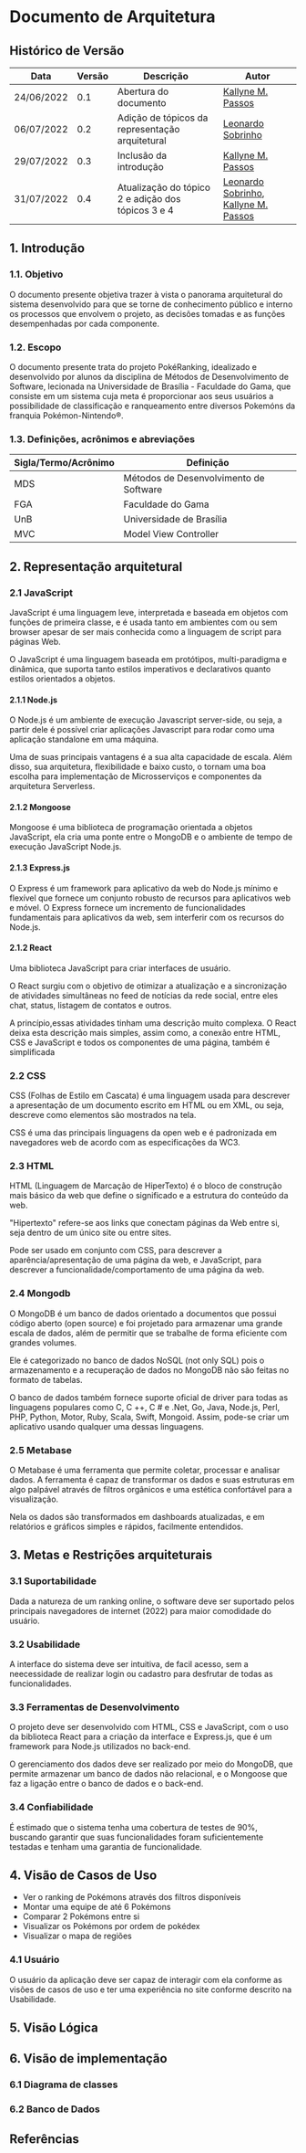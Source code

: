 # Documento de Arquitetura

## Histórico de Versão
| Data        |Versão   | Descrição        | Autor                                                    |
|-------------|---------|------------------|----------------------------------------------------------|
| 24/06/2022  | 0.1     | Abertura do documento  |[Kallyne M. Passos](https://github.com/kazpmcd)|
| 06/07/2022  | 0.2     | Adição de tópicos da representação arquitetural |[Leonardo Sobrinho](https://github.com/Leonardo0o0)|
| 29/07/2022  | 0.3     | Inclusão da introdução  |[Kallyne M. Passos](https://github.com/kazpmcd)|
| 31/07/2022  | 0.4     | Atualização do tópico 2 e adição dos tópicos 3 e 4   |[Leonardo Sobrinho](https://github.com/Leonardo0o0), [Kallyne M. Passos](https://github.com/kazpmcd)|

## 1. Introdução

### 1.1. Objetivo

O documento presente objetiva trazer à vista o panorama arquitetural do sistema desenvolvido para que se torne de conhecimento público e interno os processos que envolvem o projeto, as decisões tomadas e as funções desempenhadas por cada componente.

### 1.2. Escopo

O documento presente trata do projeto PokéRanking, idealizado e desenvolvido por alunos da disciplina de Métodos de Desenvolvimento de Software, lecionada na Universidade de Brasília - Faculdade do Gama, que consiste em um sistema cuja meta é proporcionar aos seus usuários a possibilidade de classificação e ranqueamento entre diversos Pokemóns da franquia Pokémon-Nintendo®.

### 1.3. Definições, acrônimos e abreviações

|  Sigla/Termo/Acrônimo     | Definição   |
|-------------|--------------------|
|MDS	|Métodos de Desenvolvimento de Software|
|FGA	|Faculdade do Gama|
|UnB	|Universidade de Brasília|
|MVC	|Model View Controller|

## 2. Representação arquitetural

### 2.1 JavaScript

JavaScript é uma linguagem leve, interpretada e baseada em objetos com funções de primeira classe, e é usada tanto em ambientes com ou sem browser apesar de ser mais conhecida como a linguagem de script para páginas Web.

O JavaScript é uma linguagem baseada em protótipos, multi-paradigma e dinâmica, que suporta tanto estilos imperativos e declarativos quanto estilos orientados a objetos.

#### 2.1.1 Node.js

O Node.js é um ambiente de execução Javascript server-side, ou seja, a partir dele é possível criar aplicações Javascript para rodar como uma aplicação standalone em uma máquina.

Uma de suas principais vantagens é a sua alta capacidade de escala. Além disso, sua arquitetura, flexibilidade e baixo custo, o tornam uma boa escolha para implementação de Microsserviços e componentes da arquitetura Serverless.

#### 2.1.2 Mongoose

Mongoose é uma biblioteca de programação orientada a objetos JavaScript, ela cria uma ponte entre o MongoDB e o ambiente de tempo de execução JavaScript Node.js.

#### 2.1.3 Express.js

O Express é um framework para aplicativo da web do Node.js mínimo e flexível que fornece um conjunto robusto de recursos para aplicativos web e móvel. O Express fornece um incremento de funcionalidades fundamentais para aplicativos da web, sem interferir com os recursos do Node.js.

#### 2.1.2 React
	
Uma biblioteca JavaScript para criar interfaces de usuário.

O React surgiu com o objetivo de otimizar a atualização e a sincronização de atividades simultâneas no feed de notícias da rede social, entre eles chat, status, listagem de contatos e outros.

A princípio,essas atividades tinham uma descrição muito complexa. O React deixa esta descrição mais simples, assim como, a conexão entre HTML, CSS e JavaScript e todos os componentes de uma página, também é simplificada

### 2.2 CSS

CSS (Folhas de Estilo em Cascata) é uma linguagem usada para descrever a apresentação de um documento escrito em HTML ou em XML, ou seja, descreve como elementos são mostrados na tela.

CSS é uma das principais linguagens da open web e é padronizada em navegadores web de acordo com as especificações da WC3.

### 2.3 HTML

HTML (Linguagem de Marcação de HiperTexto) é o bloco de construção mais básico da web que define o significado e a estrutura do conteúdo da web. 

"Hipertexto" refere-se aos links que conectam páginas da Web entre si, seja dentro de um único site ou entre sites.

Pode ser usado em conjunto com CSS, para descrever a aparência/apresentação de uma página da web, e JavaScript, para descrever a funcionalidade/comportamento de uma página da web.

### 2.4 Mongodb

O MongoDB é um banco de dados orientado a documentos que possui código aberto (open source) e foi projetado para armazenar uma grande escala de dados, além de permitir que se trabalhe de forma eficiente com grandes volumes.

Ele é categorizado no banco de dados NoSQL (not only SQL) pois o armazenamento e a recuperação de dados no MongoDB não são feitas no formato de tabelas.

O banco de dados também fornece suporte oficial de driver para todas as linguagens populares como C, C ++, C # e .Net, Go, Java, Node.js, Perl, PHP, Python, Motor, Ruby, Scala, Swift, Mongoid. Assim, pode-se criar um aplicativo usando qualquer uma dessas linguagens.

### 2.5 Metabase

O Metabase é uma ferramenta que permite coletar, processar e analisar dados. A ferramenta é capaz de transformar os dados e suas estruturas em algo palpável através de filtros orgânicos e uma estética confortável para a visualização. 

Nela os dados são transformados em dashboards atualizadas, e em relatórios e gráficos simples e rápidos, facilmente entendidos.

## 3. Metas e Restrições arquiteturais

### 3.1 Suportabilidade

Dada a natureza de um ranking online, o software deve ser suportado pelos principais navegadores de internet (2022) para maior comodidade do usuário.

### 3.2 Usabilidade

A interface do sistema deve ser intuitiva, de facil acesso, sem a neecessidade de realizar login ou cadastro para desfrutar de todas as funcionalidades.

### 3.3 Ferramentas de Desenvolvimento

O projeto deve ser desenvolvido com HTML, CSS e JavaScript, com o uso da biblioteca React para a criação da interface e Express.js, que é um framework para Node.js utilizados no back-end.

O gerenciamento dos dados deve ser realizado por meio do MongoDB, que permite armazenar um banco de dados não relacional, e o Mongoose que faz a ligação entre o banco de dados e o back-end.

### 3.4 Confiabilidade

É estimado que o sistema tenha uma cobertura de testes de 90%, buscando garantir que suas funcionalidades foram suficientemente testadas e tenham uma garantia de funcionalidade.

## 4. Visão de Casos de Uso

- Ver o ranking de Pokémons através dos filtros disponíveis
- Montar uma equipe de até 6 Pokémons
- Comparar 2 Pokémons entre si 
- Visualizar os Pokémons por ordem de pokédex
- Visualizar o mapa de regiões

### 4.1 Usuário

O usuário da aplicação deve ser capaz de interagir com ela conforme as visões de casos de uso e ter uma experiência no site conforme descrito na Usabilidade.

## 5. Visão Lógica



## 6. Visão de implementação

### 6.1 Diagrama de classes 

### 6.2 Banco de Dados

## Referências
